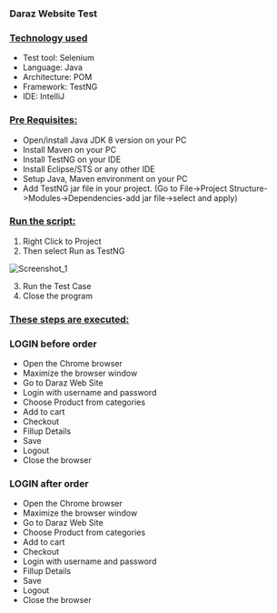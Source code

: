 ### Daraz Website Test

### **[Technology used](url)**
- Test tool: Selenium
- Language: Java
- Architecture: POM
- Framework: TestNG
- IDE: IntelliJ

### **[Pre Requisites:](url)**
- Open/install Java JDK 8 version on your PC
- Install Maven on your PC
- Install TestNG on your IDE
- Install Eclipse/STS or any other IDE
- Setup Java, Maven environment on your PC
- Add TestNG jar file in your project. (Go to File->Project Structure->Modules->Dependencies-add jar file->select and apply)

### **[Run the script:](url)**

1. Right Click to Project 
2. Then select Run as TestNG


![Screenshot_1](https://user-images.githubusercontent.com/37986610/144718319-1d2f2e06-0fba-4052-8114-ce85ef83c223.png)


3. Run the Test Case
4. Close the program

### **[These steps are executed:](url)**  

### LOGIN before order

- Open the Chrome browser
- Maximize the browser window
- Go to Daraz Web Site
- Login with username and password
- Choose Product from categories 
- Add to cart
- Checkout
- Fillup Details
- Save
- Logout
- Close the browser

### LOGIN after order

- Open the Chrome browser
- Maximize the browser window
- Go to Daraz Web Site
- Choose Product from categories 
- Add to cart
- Checkout
- Login with username and password
- Fillup Details
- Save
- Logout
- Close the browser
